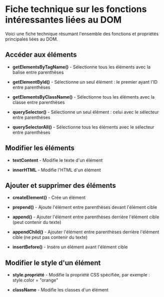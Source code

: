 # Fiche technique sur les fonctions intéressantes liées au DOM

Voici une fiche technique résumant l'ensemble des fonctions et propriétés principales liées au DOM.

## Accéder aux éléments
+ **getElementsByTagName()** - Sélectionne tous les éléments avec la balise entre parenthèses

+ **getElementById()** - Sélectionne un seul élément : le premier ayant l'ID entre parenthèses

+ **getElementsByClassName()** - Sélectionne tous les éléments avec la classe entre parenthèses

+ **querySelector()** - Sélectionne un seul élément : celui avec le sélecteur entre parenthèses

+ **querySelectorAll()** - Sélectionne tous les éléments avec le sélecteur entre parenthèses


## Modifier les éléments
+ **textContent** - Modifie le texte d'un élément

+ **innerHTML** - Modifie l'HTML d'un élément



## Ajouter et supprimer des éléments
+ **createElement()** - Crée un élément

+ **prepend()** - Ajoute l'élément entre parenthèses devant l'élément cible

+ **append()** - Ajouter l'élément entre parenthèses derrière l'élément cible (peut contenir du texte)

+ **appendChild()** - Ajouter l'élément entre parenthèses derrière l'élément cible (ne peut pas contenir du texte)

+ **insertBefore()** - Insère un élément avant l'élément cible



## Modifier le style d'un élément
+ **style.propriété** - Modifie la propriété CSS spécifiée, par exemple : style.color = "orange"

+ **className** - Modifie les classes d'un élément